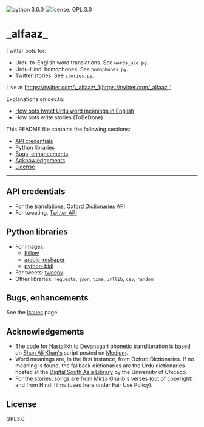 ![python 3.6.0](https://img.shields.io/badge/python-3.6.0-blue.svg)  ![license: GPL 3.0](https://img.shields.io/badge/license-GPL%203.0-lightgrey.svg)  

# \_alfaaz\_

Twitter bots for:

- Urdu-to-English word translations. See `words_u2e.py`.
- Urdu-Hindi homophones. See `homophones.py`.
- Twitter stories. See `stories.py`.

Live at [https://twitter.com/\_alfaaz\_](https://twitter.com/_alfaaz_)

Explanations on dev.to:
-  [How bots tweet Urdu word meanings in English](https://dev.to/aninditabasu/how-bots-tweet-urdu-word-meanings-in-english)
-  How bots write stories (ToBeDone)

This README file contains the following sections:

 -  [API credentials](#api-credentials)
 -  [Python libraries](#python-libraries)
 -  [Bugs, enhancements](#bugs-enhancements)
 -  [Acknowledgements](#acknowledgements)
 -  [License](#license)

<hr/>

## API credentials

- For the translations, [Oxford Dictionaries API](https://developer.oxforddictionaries.com/documentation)
- For tweeting, [Twitter API](https://dev.twitter.com/rest/public)

## Python libraries

- For images:
  -  [Pillow](https://pypi.python.org/pypi/Pillow/)
  -  [arabic_reshaper](http://mpcabd.xyz/python-arabic-text-reshaper/)
  -  [python-bidi](https://pypi.python.org/pypi/python-bidi)
- For tweets: [tweepy](http://docs.tweepy.org/en/v3.5.0/index.html)
- Other libraries: `requests`, `json`, `time`, `urllib`, `csv`, `random`

## Bugs, enhancements

See the [Issues](https://github.com/AninditaBasu/_alfaaz_/issues) page.

## Acknowledgements

-  The code for Nastalikh to Devanagari phonetic transliteration is based on [Shan Ali Khan's](https://twitter.com/itsShanKhan) script posted on [Medium](https://medium.com/@itsShanKhan/transliterate-urdu-to-roman-urdu-in-python-614953b1a4d5).
-  Word meanings are, in the first instance, from Oxford Dictionaries. If no meaning is found, the fallback dictionaries are the Urdu dictionaries hosted at the [Digital South Asia Library](http://dsal.uchicago.edu/dictionaries/) by the University of Chicago.
- For the stories, songs are from Mirza Ghalib's verses (out of copyright) and from Hindi films (used here under Fair Use Policy).

## License

GPL3.0
